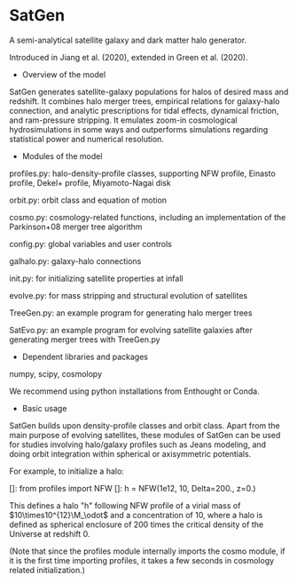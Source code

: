 # SatGen

A semi-analytical satellite galaxy and dark matter halo generator.

Introduced in Jiang et al. (2020), extended in Green et al. (2020).

- Overview of the model

SatGen generates satellite-galaxy populations for halos of desired mass
and redshift. It combines halo merger trees, empirical relations for 
galaxy-halo connection, and analytic prescriptions for tidal effects, 
dynamical friction, and ram-pressure stripping. It emulates zoom-in 
cosmological hydrosimulations in some ways and outperforms simulations
regarding statistical power and numerical resolution. 

- Modules of the model

profiles.py: halo-density-profile classes, supporting NFW profile, 
Einasto profile, Dekel+ profile, Miyamoto-Nagai disk

orbit.py: orbit class and equation of motion

cosmo.py: cosmology-related functions, including an implementation of the
Parkinson+08 merger tree algorithm 

config.py: global variables and user controls 

galhalo.py: galaxy-halo connections

init.py: for initializing satellite properties at infall 

evolve.py: for mass stripping and structural evolution of satellites

TreeGen.py: an example program for generating halo merger trees

SatEvo.py: an example program for evolving satellite galaxies after 
generating merger trees with TreeGen.py 

- Dependent libraries and packages

numpy, scipy, cosmolopy

We recommend using python installations from Enthought or Conda. 

- Basic usage

SatGen builds upon density-profile classes and orbit class. Apart from
the main purpose of evolving satellites, these modules of SatGen can be
used for studies involving halo/galaxy profiles such as Jeans modeling, 
and doing orbit integration within spherical or axisymmetric potentials. 
 
For example, to initialize a halo:

[]: from profiles import NFW
[]: h = NFW(1e12, 10, Delta=200., z=0.)

This defines a halo "h" following NFW profile of a virial mass of
$10\times10^{12}\M_\odot$ and a concentration of 10, where a halo is
defined as spherical enclosure of 200 times the critical density of 
the Universe at redshift 0.
 
(Note that since the profiles module internally imports the cosmo module, 
if it is the first time importing profiles, it takes a few seconds in
cosmology related initialization.)
